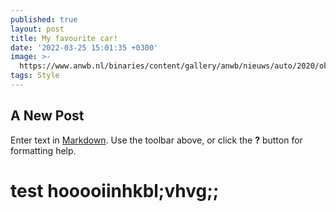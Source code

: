 ```yaml
---
published: true
layout: post
title: My favourite car!
date: '2022-03-25 15:01:35 +0300'
image: >-
  https://www.anwb.nl/binaries/content/gallery/anwb/nieuws/auto/2020/oktober/fiat500e-4.jpg
tags: Style
---
```

## A New Post

Enter text in [Markdown](http://daringfireball.net/projects/markdown/). Use the toolbar above, or click the **?** button for formatting help.


# test hooooiinhkbl;vhvg;;
